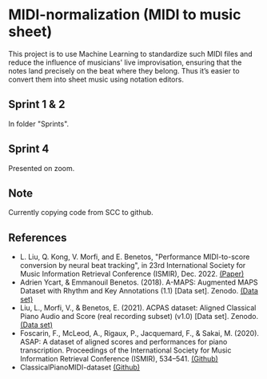 # MIDI-normalization (MIDI to music sheet)

This project is to use Machine Learning to standardize such MIDI files and reduce the influence of musicians' live improvisation, ensuring that the notes land precisely on the beat where they belong. Thus it’s easier to convert them into sheet music using notation editors.

## Sprint 1 & 2

In folder "Sprints".

## Sprint 4

Presented on zoom.

## Note

Currently copying code from SCC to github.


## References

 - L. Liu, Q. Kong, V. Morfi, and E. Benetos, "Performance MIDI-to-score conversion by neural beat tracking", in 23rd International Society for Music Information Retrieval Conference (ISMIR), Dec. 2022. [(Paper)](https://www.turing.ac.uk/news/publications/performance-midi-score-conversion-neural-beat-tracking)
 - Adrien Ycart, & Emmanouil Benetos. (2018). A-MAPS: Augmented MAPS Dataset with Rhythm and Key Annotations (1.1) [Data set]. Zenodo. [(Data set)](https://doi.org/10.5281/zenodo.1421997)
 - Liu, L., Morfi, V., & Benetos, E. (2021). ACPAS dataset: Aligned Classical Piano Audio and Score (real recording subset) (v1.0) [Data set]. Zenodo. [(Data set)](https://doi.org/10.5281/zenodo.5569680)
 - Foscarin, F., McLeod, A., Rigaux, P., Jacquemard, F., & Sakai, M. (2020). ASAP: A dataset of aligned scores and performances for piano transcription. Proceedings of the International Society for Music Information Retrieval Conference (ISMIR), 534–541. [(Github)](https://github.com/fosfrancesco/asap-dataset)
 - ClassicalPianoMIDI-dataset [(Github)](https://github.com/cheriell/ClassicalPianoMIDI-dataset)
